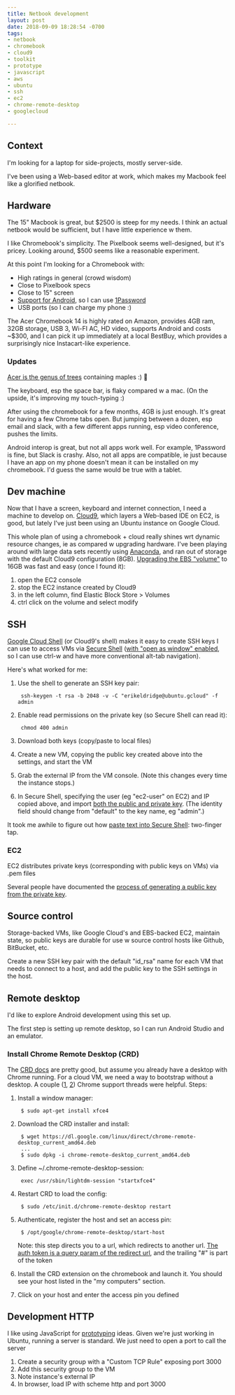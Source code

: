 ```yaml
---
title: Netbook development
layout: post
date: 2018-09-09 18:28:54 -0700
tags:
- netbook
- chromebook
- cloud9
- toolkit
- prototype
- javascript
- aws
- ubuntu
- ssh
- ec2
- chrome-remote-desktop
- googlecloud

---
```

## Context

I'm looking for a laptop for side-projects, mostly server-side.

I've been using a Web-based editor at work, which makes my Macbook feel like a glorified netbook.

## Hardware

The 15" Macbook is great, but $2500 is steep for my needs. I think an actual netbook would be sufficient, but I have little experience w them.

I like Chromebook's simplicity. The Pixelbook seems well-designed, but it's pricey. Looking around, $500 seems like a reasonable experiment.

At this point I'm looking for a Chromebook with:

* High ratings in general (crowd wisdom)
* Close to Pixelbook specs
* Close to 15" screen
* [Support for Android](https://sites.google.com/a/chromium.org/dev/chromium-os/chrome-os-systems-supporting-android-apps), so I can use [1Password](https://discussions.agilebits.com/discussion/67454/does-1password-work-on-a-chromebook-chrome-os)
* USB ports (so I can charge my phone :)

The Acer Chromebook 14 is highly rated on Amazon, provides 4GB ram, 32GB storage, USB 3, Wi-FI AC, HD video, supports Android and costs \~$300, and I can pick it up immediately at a local BestBuy, which provides a surprisingly nice Instacart-like experience.

### Updates

[Acer is the genus of trees](https://www.inaturalist.org/taxa/47727-Acer) containing maples :) 🍁

The keyboard, esp the space bar, is flaky compared w a mac. (On the upside, it's improving my touch-typing :)

After using the chromebook for a few months, 4GB is just enough. It's great for having a few Chrome tabs open. But jumping between a dozen, esp email and slack, with a few different apps running, esp video conference, pushes the limits.

Android interop is great, but not all apps work well. For example, 1Password is fine, but Slack is crashy. Also, not all apps are compatible, ie just because I have an app on my phone doesn't mean it can be installed on my chromebook. I'd guess the same would be true with a tablet.

## Dev machine

Now that I have a screen, keyboard and internet connection, I need a machine to develop on. [Cloud9](https://aws.amazon.com/cloud9/), which layers a Web-based IDE on EC2, is good, but lately I've just been using an Ubuntu instance on Google Cloud.

This whole plan of using a chromebook + cloud really shines wrt dynamic resource changes, ie as compared w upgrading hardware. I've been playing around with large data sets recently using [Anaconda](https://www.anaconda.com/download/#linux), and ran out of storage with the default Cloud9 configuration (8GB). [Upgrading the EBS "volume"](https://docs.aws.amazon.com/AWSEC2/latest/UserGuide/console-modify.html) to 16GB was fast and easy (once I found it):

1. open the EC2 console
2. stop the EC2 instance created by Cloud9
3. in the left column, find Elastic Block Store > Volumes
4. ctrl click on the volume and select modify

## SSH

[Google Cloud Shell](https://cloud.google.com/shell/docs/) (or Cloud9's shell) makes it easy to create SSH keys I can use to access VMs via [Secure Shell](https://chrome.google.com/webstore/detail/secure-shell/pnhechapfaindjhompbnflcldabbghjo/support?hl=en) ([with "open as window" enabled](https://chromium.googlesource.com/apps/libapps/+/master/nassh/doc/FAQ.md#How-do-I-send-Ctrl_W_Ctrl_N-or-Ctrl_T-to-the-terminal), so I can use ctrl-w and have more conventional alt-tab navigation).

Here's what worked for me:

1. Use the shell to generate an SSH key pair:

        ssh-keygen -t rsa -b 2048 -v -C "erikeldridge@ubuntu.gcloud" -f admin
2. Enable read permissions on the private key (so Secure Shell can read it):

        chmod 400 admin
3. Download both keys (copy/paste to local files)
4. Create a new VM, copying the public key created above into the settings, and start the VM
5. Grab the external IP from the VM console. (Note this changes every time the instance stops.)
6. In Secure Shell, specifying the user (eg "ec2-user" on EC2) and IP copied above, and import [both the public and private key](https://chromium.googlesource.com/apps/libapps/+/master/nassh/doc/FAQ.md#Can-I-connect-using-a-public-key-pair-or-certificate). (The identity field should change from "default" to the key name, eg "admin".)

It took me awhile to figure out how [paste text into Secure Shell](https://chromium.googlesource.com/apps/libapps/+/master/nassh/doc/FAQ.md#How-do-I-paste-text-to-the-terminal "Secure Shell paste docs"): two-finger tap.

### EC2

EC2 distributes private keys (corresponding with public keys on VMs) via .pem files

Several people have documented the [process of generating a public key from the private key](http://www.mattburns.co.uk/blog/2012/11/15/connecting-to-ec2-from-chromes-secure-shell-using-only-a-pem-file/).

## Source control

Storage-backed VMs, like Google Cloud's and EBS-backed EC2, maintain state, so public keys are durable for use w source control hosts like Github, BitBucket, etc.

Create a new SSH key pair with the default "id_rsa" name for each VM that needs to connect to a host, and add the public key to the SSH settings in the host.

## Remote desktop

I'd like to explore Android development using this set up.

The first step is setting up remote desktop, so I can run Android Studio and an emulator.

### Install Chrome Remote Desktop (CRD)

The [CRD docs](https://support.google.com/chrome/answer/1649523) are pretty good, but assume you already have a desktop with Chrome running. For a cloud VM, we need a way to bootstrap without a desktop. A couple ([1](https://productforums.google.com/forum/#!msg/chrome/CTnqSKj6uts/8xg88ribRxQJ), [2](https://productforums.google.com/d/msg/chrome/WvcFOblHMik/hGlM875QAwAJ)) Chrome support threads were helpful. Steps:

1. Install a window manager:

        $ sudo apt-get install xfce4
2. Download the CRD installer and install:

        $ wget https://dl.google.com/linux/direct/chrome-remote-desktop_current_amd64.deb
        ...
        $ sudo dpkg -i chrome-remote-desktop_current_amd64.deb
3. Define \~/.chrome-remote-desktop-session:

        exec /usr/sbin/lightdm-session "startxfce4"
4. Restart CRD to load the config:

        $ sudo /etc/init.d/chrome-remote-desktop restart
5. Authenticate, register the host and set an access pin:

        $ /opt/google/chrome-remote-desktop/start-host

   Note: this step directs you to a url, which redirects to another url. [The auth token is a query param of the redirect url](https://askubuntu.com/questions/795703/chrome-remote-desktop-access-to-headless-ubuntu-server-16-04-machine#comment1587657_953269), and the trailing "#" is part of the token
6. Install the CRD extension on the chromebook and launch it. You should see your host listed in the "my computers" section.
7. Click on your host and enter the access pin you defined

## Development HTTP

I like using JavaScript for [prototyping](prototype-toolkit "Prototype toolkit") ideas. Given we're just working in Ubuntu, running a server is standard. We just need to open a port to call the server

1. Create a security group with a "Custom TCP Rule" exposing port 3000
2. Add this security group to the VM
3. Note instance's external IP
4. In browser, load IP with scheme http and port 3000